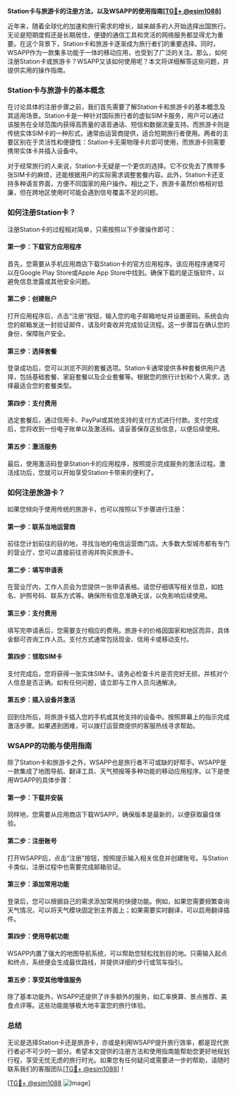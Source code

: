 **Station卡与旅游卡的注册方法，以及WSAPP的使用指南[[TG💪+ @esim1088](https://t.me/s/esim1088)]**

近年来，随着全球化的加速和旅行需求的增长，越来越多的人开始选择出国旅行。无论是短期度假还是长期居住，便捷的通信工具和灵活的网络服务都显得尤为重要。在这个背景下，Station卡和旅游卡逐渐成为旅行者们的重要选择。同时，WSAPP作为一款集多功能于一体的移动应用，也受到了广泛的关注。那么，如何注册Station卡或旅游卡？WSAPP又该如何使用呢？本文将详细解答这些问题，并提供实用的操作指南。

### Station卡与旅游卡的基本概念

在讨论具体的注册步骤之前，我们首先需要了解Station卡和旅游卡的基本概念及其适用场景。Station卡是一种针对国际旅行者的虚拟SIM卡服务，用户可以通过该服务在全球范围内获得高质量的语音通话、短信和数据流量支持。而旅游卡则是传统实体SIM卡的一种形式，通常由运营商提供，适合短期旅行者使用。两者的主要区别在于灵活性和便捷性：Station卡无需物理卡片即可使用，而旅游卡则需要携带实体卡并插入设备中。

对于经常旅行的人来说，Station卡无疑是一个更优的选择。它不仅免去了携带多张SIM卡的麻烦，还能根据用户的实际需求调整套餐内容。此外，Station卡还支持多种语言界面，方便不同国家的用户操作。相比之下，旅游卡虽然价格相对低廉，但在跨地区使用时可能会遇到信号覆盖不足的问题。

### 如何注册Station卡？

注册Station卡的过程相对简单，只需按照以下步骤操作即可：

#### 第一步：下载官方应用程序
首先，您需要从手机应用商店下载Station卡的官方应用程序。该应用程序通常可以在Google Play Store或Apple App Store中找到。确保下载的是正版软件，以避免信息泄露或其他安全问题。

#### 第二步：创建账户
打开应用程序后，点击“注册”按钮，输入您的电子邮箱地址并设置密码。系统会向您的邮箱发送一封验证邮件，请及时查收并完成验证流程。这一步骤旨在确认您的身份，保障账户安全。

#### 第三步：选择套餐
登录成功后，您可以浏览不同的套餐选项。Station卡通常提供多种套餐供用户选择，包括基础套餐、家庭套餐以及企业套餐等。根据您的旅行计划和个人需求，选择最适合您的套餐类型。

#### 第四步：支付费用
选定套餐后，通过信用卡、PayPal或其他支持的支付方式进行付款。支付完成后，您将收到一份电子账单以及激活码。请妥善保存这些信息，以便后续使用。

#### 第五步：激活服务
最后，使用激活码登录Station卡的应用程序，按照提示完成服务的激活过程。激活成功后，您就可以开始享受Station卡带来的便利了。

### 如何注册旅游卡？

如果您倾向于使用传统的旅游卡，也可以按照以下步骤进行注册：

#### 第一步：联系当地运营商
前往您计划前往的目的地，寻找当地的电信运营商门店。大多数大型城市都有专门的营业厅，您可以直接前往咨询并购买旅游卡。

#### 第二步：填写申请表
在营业厅内，工作人员会为您提供一张申请表格。请您仔细填写相关信息，如姓名、护照号码、联系方式等。确保所有信息准确无误，以免影响后续使用。

#### 第三步：支付费用
填写完申请表后，您需要支付相应的费用。旅游卡的价格因国家和地区而异，具体金额可咨询工作人员。支付方式通常包括现金、信用卡或移动支付。

#### 第四步：领取SIM卡
支付完成后，您将获得一张实体SIM卡。请务必检查卡片是否完好无损，并核对个人信息是否正确。如有任何问题，请立即与工作人员沟通解决。

#### 第五步：插入设备并激活
回到住所后，将旅游卡插入您的手机或其他支持的设备中。按照屏幕上的指示完成激活步骤。如果遇到困难，可以拨打运营商提供的客服热线寻求帮助。

### WSAPP的功能与使用指南

除了Station卡和旅游卡之外，WSAPP也是旅行者不可或缺的好帮手。WSAPP是一款集成了地图导航、翻译工具、天气预报等多种功能的移动应用程序。以下是使用WSAPP的具体步骤：

#### 第一步：下载并安装
同样地，您需要从应用商店下载WSAPP。确保版本是最新的，以便获取最佳体验。

#### 第二步：注册账号
打开WSAPP后，点击“注册”按钮，按照提示输入相关信息并创建账号。与Station卡类似，注册过程中也需要完成邮箱验证。

#### 第三步：添加常用功能
登录后，您可以根据自己的需求添加常用的快捷功能。例如，如果您需要频繁查询天气情况，可以将天气模块固定到主界面上；如果需要实时翻译，可以启用翻译插件。

#### 第四步：使用导航功能
WSAPP内置了强大的地图导航系统，可以帮助您轻松找到目的地。只需输入起点和终点，系统便会生成最优路线，并提供详细的步行或驾车指引。

#### 第五步：享受其他增值服务
除了基本功能外，WSAPP还提供了许多额外的服务，如汇率换算、景点推荐、美食点评等。这些功能能够极大地丰富您的旅行体验。

### 总结

无论是选择Station卡还是旅游卡，亦或是利用WSAPP提升旅行效率，都是现代旅行者必不可少的一部分。希望本文提供的注册方法和使用指南能帮助您更好地规划行程，享受无忧无虑的旅行时光。如果您有任何疑问或需要进一步的帮助，请随时联系我们的客服团队[[TG💪+ @esim1088](https://t.me/s/esim1088)]！

[[TG💪+ @esim1088](https://t.me/s/esim1088) ![Image](https://i.postimg.cc/4NQfJmqS/Snipaste-2025-05-13-00-14-12.png)]
